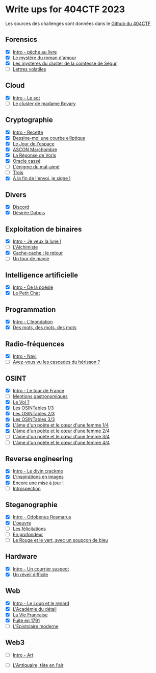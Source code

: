 # Write ups for 404CTF 2023

Les sources des challenges sont données dans le [Github du 404CTF](https://github.com/HackademINT/404CTF-2023)

## Forensics
- [X] [Intro - pêche au livre](./Forensics/peche_au_livre/)
- [X] [Le mystère du roman d'amour](./Forensics/le_mystere_du_roman_d_amour/)
- [X] [Les mystères du cluster de la comtesse de Ségur](./Forensics/les_mysteres_du_cluster_de_la_comtesse_de_segur/)
- [ ] [Lettres volatiles](./Forensics/lettres_volatiles/)

## Cloud
- [X] [Intro - Le sot](./Cloud/intro_sot/)
- [ ] [Le cluster de madame Bovary](./Cloud/le_cluster_de_madame_de_bovary/)

## Cryptographie
- [X] [Intro - Recette](./Cryptographie/recette)
- [X] [Dessine-moi une courbe elliptique](./Cryptographie/dessine_moi_une_courbe_elliptique)
- [X] [Le Jour de l'espace](./Cryptographie/le_jour_de_l_espace)
- [X] [ASCON Marchombre](./Cryptographie/ASCON_marchombre)
- [X] [La Réponse de Voris](./Cryptographie/la_reponse_de_voris)
- [X] [Oracle cassé](./Cryptographie/oracle_casse)
- [ ] [L'énigme du mal-aimé](./Cryptographie/l_enigme_du_mal_aime)
- [ ] [Trois](./Cryptographie/trois)
- [X] [À la fin de l'envoi, je signe !](./Cryptographie/a_la_fin_de_l_envoi_je_signe)

## Divers
- [X] [Discord](./Divers/discord)
- [X] [Désirée Dubois](./Divers/desiree_dubois)

## Exploitation de binaires
- [X] [Intro - Je veux la lune !](./PWN/je_veux_la_lune)
- [ ] [L'Alchimiste](./PWN/l_alchimiste)
- [X] [Cache-cache : le retour](./PWN/cache_cache_le_retour)
- [ ] [Un tour de magie](./PWN/un_tour_de_magie)

## Intelligence artificielle
- [X] [Intro - De la poésie](./Intelligence_artificielle/de_la_poesie)
- [X] [Le Petit Chat](./Intelligence_artificielle/le_petit_chat)

## Programmation
- [X] [Intro - L'Inondation](./Programmation/l_inondation)
- [X] [Des mots, des mots, des mots](./Programmation/des_mots_des_mots_des_mots)

## Radio-fréquences
- [X] [Intro - Navi](./Radio_frequences/de_la_poesie)
- [ ] [Avez-vous vu les cascades du hérisson ?](./Radio_frequences/avez_vous_vu_les_cascades_du_herisson)

## OSINT
- [X] [Intro - Le tour de France](./Osint/intro_le_tour_de_france/)
- [ ] [Mentions gastronomiques](./Osint/mentions_gastronomiques/)
- [X] [Le Vol ?](./Osint/le_vol/)
- [X] [Les OSINTables 1/3](./Osint/les_osintables_1/)
- [X] [Les OSINTables 2/3](./Osint/les_osintables_2/)
- [X] [Les OSINTables 3/3](./Osint/les_osintables_3/)
- [X] [L'âme d'un poète et le cœur d'une femme 1/4](./Osint/les_osintables_1/)
- [X] [L'âme d'un poète et le cœur d'une femme 2/4](./Osint/les_osintables_2/)
- [ ] [L'âme d'un poète et le cœur d'une femme 3/4](./Osint/les_osintables_3/)
- [ ] [L'âme d'un poète et le cœur d'une femme 4/4](./Osint/les_osintables_3/)

## Reverse engineering
- [X] [Intro - Le divin crackme](./Reverse_engineering/le_divin_crackme/)
- [X] [L'inspirations en images](./Reverse_engineering/l_inspiration_en_images/)
- [X] [Encore une mise à jour !](./Reverse_engineering/encore_une_mise_a_jour/)
- [ ] [Introspection](./Reverse_engineering/introspection/)

## Steganographie
- [X] [Intro - Odobenus Rosmarus](./Steganographie/odobenus_rosmarus/)
- [X] [L'oeuvre](./Steganographie/loeuvre/)
- [ ] [Les félicitations](./Steganographie/les_felicitations/)
- [ ] [En profondeur](./Steganographie/en_profondeur/)
- [ ] [Le Rouge et le vert, avec un soupçon de bleu](./Steganographie/le_rouge_et_le_vert_avec_un_soupcon_de_bleu/)

## Hardware
- [X] [Intro - Un courrier suspect](./Hardware/intro_un_courrier_suspect/)
- [X] [Un réveil difficile](./Hardware/un_reveil_difficile/)

## Web
- [X] [Intro - Le Loup et le renard](./Web/le_loup_et_le_renard/)
- [X] [L'Académie du détail](./Web/l_academie_du_detail/)
- [X] [La Vie Française](./Web/la_vie_française/)
- [X] [Fuite en 1791](./Web/fuite_en_1791/)
- [ ] [L'Épistolaire moderne](./Web/l_epistolaire_moderne/)

## Web3
- [ ] [Intro - Art](./web3/art/)
- [ ] [L'Antiquaire, tête en l'air](./Web3/l_antiquaire_tete_en_l_air/)

